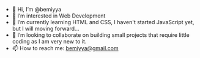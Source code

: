 - 👋 Hi, I’m @bemiyya
- 👀 I’m interested in Web Development
- 🌱 I’m currently learning HTML and CSS, I haven't started JavaScript yet, but I will moving forward...
- 💞️ I’m looking to collaborate on building small projects that require little coding as I am very new to it.
- 📫 How to reach me: bemiyya@gmail.com

<!---
bemiyya/bemiyya is a ✨ special ✨ repository because its `README.md` (this file) appears on your GitHub profile.
You can click the Preview link to take a look at your changes.
--->
